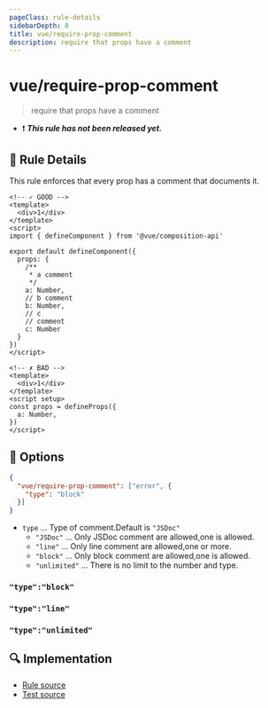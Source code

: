 ```yaml
---
pageClass: rule-details
sidebarDepth: 0
title: vue/require-prop-comment
description: require that props have a comment
---
```

# vue/require-prop-comment

> require that props have a comment

- :exclamation: <badge text="This rule has not been released yet." vertical="middle" type="error"> ***This rule has not been released yet.*** </badge>

## :book: Rule Details

This rule enforces that every prop has a comment that documents it.

<eslint-code-block :rules="{'vue/require-prop-comment': ['error']}">

```vue
<!-- ✓ GOOD -->
<template>
  <div>1</div>
</template>
<script>
import { defineComponent } from '@vue/composition-api'

export default defineComponent({
  props: {
    /**
     * a comment
     */
    a: Number,
    // b comment
    b: Number,
    // c
    // comment
    c: Number
  }
})
</script>
```

</eslint-code-block>

<eslint-code-block :rules="{'vue/require-prop-comment': ['error']}">

```vue
<!-- ✗ BAD -->
<template>
  <div>1</div>
</template>
<script setup>
const props = defineProps({
  a: Number,
})
</script>
```

</eslint-code-block>

## :wrench: Options

```json
{
  "vue/require-prop-comment": ["error", {
    "type": "block"
  }]
}
```
- `type` ... Type of comment.Default is `"JSDoc"`
  - `"JSDoc"` ... Only JSDoc comment are allowed,one is allowed.
  - `"line"` ... Only line comment are allowed,one or more.
  - `"block"` ... Only block comment are allowed,one is allowed.
  - `"unlimited"` ... There is no limit to the number and type.

### `"type":"block"`
<eslint-code-block :rules="{'vue/require-prop-comment': ['error', {type: 'block'}]}">

<!-- ✓ GOOD -->
<script setup>
const props = defineProps({
  /*
   * a comment
   */
  a: Number,
})
</script>

<!-- ✗ BAD -->
<script setup>
const props = defineProps({
  /*
   * a comment
   */
  /*
   * a other comment
   */
  a: Number,
})
</script>

<!-- ✗ BAD -->
<script setup>
const props = defineProps({
  // a comment
  a: Number,
})
</script>

</eslint-code-block>

### `"type":"line"`
<eslint-code-block :rules="{'vue/require-prop-comment': ['error', {type: 'line'}]}">

<!-- ✓ GOOD -->
<script setup>
const props = defineProps({
  // a comment
  a: Number,
})
</script>

<!-- ✓ GOOD -->
<script setup>
const props = defineProps({
  // a first comment
  // a second comment
  // a other comment
  a: Number,
})
</script>

<!-- ✗ BAD -->
<script setup>
const props = defineProps({
  /**
   * a comment
   */
  a: Number,
})
</script>

</eslint-code-block>

### `"type":"unlimited"`
<eslint-code-block :rules="{'vue/require-prop-comment': ['error', {type: 'unlimited'}]}">

<!-- ✓ GOOD -->
<script setup>
const props = defineProps({
  /**
   * a comment
   */
  a: Number,
})
</script>

<!-- ✓ GOOD -->
<script setup>
const props = defineProps({
  // a first comment
  // a second comment
  // a other comment
  a: Number,
})
</script>

<!-- ✗ BAD -->
<script setup>
const props = defineProps({
  a: Number,
})
</script>

</eslint-code-block>

## :mag: Implementation

- [Rule source](https://github.com/vuejs/eslint-plugin-vue/blob/master/lib/rules/require-prop-comment.js)
- [Test source](https://github.com/vuejs/eslint-plugin-vue/blob/master/tests/lib/rules/require-prop-comment.js)
